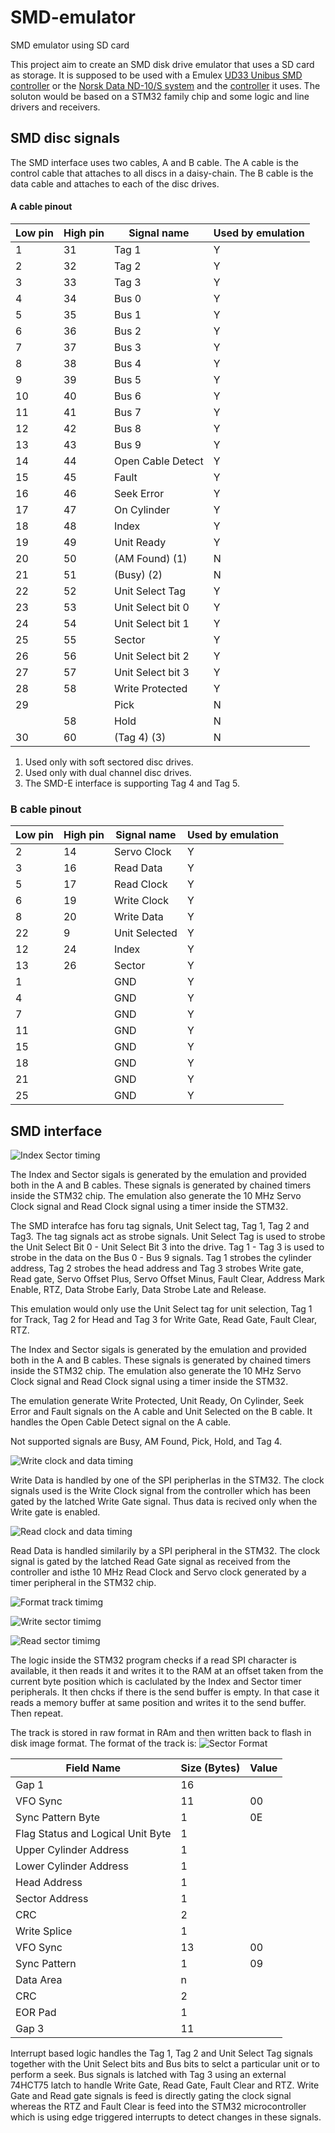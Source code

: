 SMD-emulator
============

SMD emulator using SD card

This project aim to create an SMD disk drive emulator that uses a SD card as storage. It is supposed to be used with a Emulex [UD33 Unibus SMD controller](http://bitsavers.informatik.uni-stuttgart.de/pdf/emulex/UD3351002-G_UD33_Sep90.pdf) or the [Norsk Data ND-10/S system](http://www.datormuseum.se/computers/others/nord-10-s) and the [controller](https://dl.dropboxusercontent.com/u/96935524/Datormusuem/ND-11013-01A-EN.pdf) it uses. The soluton would be based on a STM32 family chip and some logic and line drivers and receivers.

SMD disc signals
----------------

The SMD interface uses two cables, A and B cable. The A cable is the control cable that attaches to all discs in a daisy-chain.
The B cable is the data cable and attaches to each of the disc drives.

#### A cable pinout

| Low pin | High pin | Signal name       | Used by emulation |
|---------|----------|-------------------|-------------------|
|   1     |   31     | Tag 1             |         Y         |
|   2     |   32     | Tag 2             |         Y         |
|   3     |   33     | Tag 3             |         Y         |
|   4     |   34     | Bus 0             |         Y         |
|   5     |   35     | Bus 1             |         Y         |
|   6     |   36     | Bus 2             |         Y         |
|   7     |   37     | Bus 3             |         Y         |
|   8     |   38     | Bus 4             |         Y         |
|   9     |   39     | Bus 5             |         Y         |
|  10     |   40     | Bus 6             |         Y         |
|  11     |   41     | Bus 7             |         Y         |
|  12     |   42     | Bus 8             |         Y         |
|  13     |   43     | Bus 9             |         Y         |
|  14     |   44     | Open Cable Detect |         Y         |
|  15     |   45     | Fault             |         Y         |
|  16     |   46     | Seek Error        |         Y         |
|  17     |   47     | On Cylinder       |         Y         |
|  18     |   48     | Index             |         Y         |
|  19     |   49     | Unit Ready        |         Y         |
|  20     |   50     | (AM Found)  (1)   |         N         |
|  21     |   51     | (Busy)  (2)       |         N         |
|  22     |   52     | Unit Select Tag   |         Y         |
|  23     |   53     | Unit Select bit 0 |         Y         |
|  24     |   54     | Unit Select bit 1 |         Y         |
|  25     |   55     | Sector            |         Y         |
|  26     |   56     | Unit Select bit 2 |         Y         |
|  27     |   57     | Unit Select bit 3 |         Y         |
|  28     |   58     | Write Protected   |         Y         |
|  29     |          | Pick              |         N         |
|         |   58     | Hold              |         N         |
|  30     |   60     | (Tag 4) (3)       |         N         |

1. Used only with soft sectored disc drives.
2. Used only with dual channel disc drives.
3. The SMD-E interface is supporting Tag 4 and Tag 5.

### B cable pinout

| Low pin | High pin | Signal name       | Used by emulation |
|---------|----------|-------------------|-------------------|
|   2     |   14     | Servo Clock       |         Y         |
|   3     |   16     | Read Data         |         Y         |
|   5     |   17     | Read Clock        |         Y         |
|   6     |   19     | Write Clock       |         Y         |
|   8     |   20     | Write Data        |         Y         |
|  22     |    9     | Unit Selected     |         Y         |
|  12     |   24     | Index             |         Y         |
|  13     |   26     | Sector            |         Y         |
|   1     |          | GND               |         Y         |
|   4     |          | GND               |         Y         |
|   7     |          | GND               |         Y         |
|  11     |          | GND               |         Y         |
|  15     |          | GND               |         Y         |
|  18     |          | GND               |         Y         |
|  21     |          | GND               |         Y         |
|  25     |          | GND               |         Y         |

SMD interface
-------------

![Index Sector timing](http://i.imgur.com/uuZ3x6B.png "Index Sector Timing")

The Index and Sector sigals is generated by the emulation and provided both in the A and B cables. These signals is generated by chained timers inside the STM32 chip. The emulation also generate the 10 MHz Servo Clock signal and Read Clock signal using a timer inside the STM32.



The SMD interafce has foru tag signals, Unit Select tag, Tag 1, Tag 2 and Tag3. The tag signals act as strobe signals. Unit Select Tag is used to strobe the Unit Select Bit 0 - Unit Select Bit 3 into the drive. Tag 1 - Tag 3 is used to strobe in the data on the Bus 0 - Bus 9 signals. Tag 1 strobes the cylinder address, Tag 2 strobes the head address and Tag 3 strobes Write gate, Read gate, Servo Offset Plus, Servo Offset Minus, Fault Clear, Address Mark Enable, RTZ, Data Strobe Early, Data Strobe Late and Release.

This emulation would only use the Unit Select tag for unit selection,  Tag 1 for Track, Tag 2 for Head and Tag 3 for Write Gate, Read Gate, Fault Clear, RTZ.

The Index and Sector sigals is generated by the emulation and provided both in the A and B cables. These signals is generated by chained timers inside the STM32 chip. The emulation also generate the 10 MHz Servo Clock signal and Read Clock signal using a timer inside the STM32.

The emulation generate Write Protected, Unit Ready, On Cylinder, Seek Error and Fault signals on the A cable and Unit Selected on the B cable. It handles the Open Cable Detect signal on the A cable.

Not supported signals are Busy, AM Found, Pick, Hold, and Tag 4.

![Write clock and data timing](http://i.imgur.com/2zWGFky.png "Write clock and data timing")

Write Data is handled by one of the SPI peripherlas in the STM32. The clock signals used is the Write Clock signal from the controller which has been gated by the latched Write Gate signal. Thus data is recived only when the Write gate is enabled.

![Read clock and data timing](http://i.imgur.com/oeRLdh0.png "Read clock and data timing")

Read Data is handled similarily by a SPI peripheral in the STM32. The clock signal is gated by the latched Read Gate signal as received from the controller and isthe 10 MHz Read Clock and Servo clock generated by a timer peripheral in the STM32 chip. 

![Format track timimg](http://i.imgur.com/1zJVYCS.png "Format track timing")

![Write sector timimg](http://i.imgur.com/4gdz9nc.png "Write sector timing")

![Read sector timimg](http://i.imgur.com/QNRXla0.png "Read sector timing")

The logic inside the STM32 program checks if a read SPI character is available, it then reads it and writes it to the RAM at an offset taken from the current byte position which is caclulated by the Index and Sector timer peripherals. It then chcks if there is the send buffer is empty. In that case it reads a memory buffer at same position and writes it to the send buffer. Then repeat.

The track is stored in raw format in RAm and then written back to flash in disk image format. The format of the track is:
![Sector Format](http://i.imgur.com/7pC46Qv.png "Sector format")

| Field Name                        | Size (Bytes) | Value |
|-----------------------------------|--------------|-------|
| Gap 1                             | 16           |       |
| VFO Sync                          | 11           | 00    |
| Sync Pattern Byte                 | 1            | 0E    |
| Flag Status and Logical Unit Byte | 1            |       |
| Upper Cylinder Address            | 1            |       |
| Lower Cylinder Address            | 1            |       |
| Head Address                      | 1            |       |
| Sector Address                    | 1            |       |
| CRC                               | 2            |       |
| Write Splice                      | 1            |       |
| VFO Sync                          | 13           | 00    |
| Sync Pattern                      | 1            | 09    |
| Data Area                         | n            |       |
| CRC                               | 2            |       |
| EOR Pad                           | 1            |       |
| Gap 3                             | 11           |       |

Interrupt based logic handles the Tag 1, Tag 2 and Unit Select Tag signals together with the Unit Select bits and Bus bits to selct a particular unit or to perform a seek. Bus signals is latched  with Tag 3 using an external 74HCT75 latch to handle Write Gate, Read Gate, Fault Clear and RTZ. Write Gate and Read gate signals is feed is directly gating the clock signal whereas the RTZ and Fault Clear is feed into the STM32 microcontroller which is using edge triggered interrupts to detect changes in these signals.
